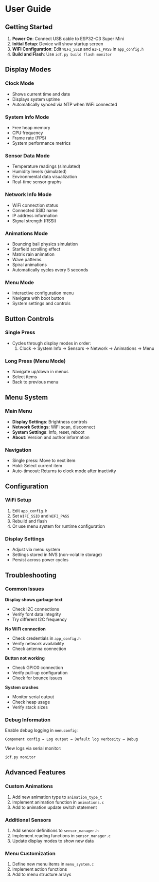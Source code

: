 # User Guide

## Getting Started

1. **Power On**: Connect USB cable to ESP32-C3 Super Mini
2. **Initial Setup**: Device will show startup screen
3. **WiFi Configuration**: Edit `WIFI_SSID` and `WIFI_PASS` in `app_config.h`
4. **Build and Flash**: Use `idf.py build flash monitor`

## Display Modes

### Clock Mode
- Shows current time and date
- Displays system uptime
- Automatically synced via NTP when WiFi connected

### System Info Mode
- Free heap memory
- CPU frequency
- Frame rate (FPS)
- System performance metrics

### Sensor Data Mode
- Temperature readings (simulated)
- Humidity levels (simulated)  
- Environmental data visualization
- Real-time sensor graphs

### Network Info Mode
- WiFi connection status
- Connected SSID name
- IP address information
- Signal strength (RSSI)

### Animations Mode
- Bouncing ball physics simulation
- Starfield scrolling effect
- Matrix rain animation
- Wave patterns
- Spiral animations
- Automatically cycles every 5 seconds

### Menu Mode
- Interactive configuration menu
- Navigate with boot button
- System settings and controls

## Button Controls

### Single Press
- Cycles through display modes in order:
  1. Clock → System Info → Sensors → Network → Animations → Menu

### Long Press (Menu Mode)
- Navigate up/down in menus
- Select items
- Back to previous menu

## Menu System

### Main Menu
- **Display Settings**: Brightness controls
- **Network Settings**: WiFi scan, disconnect
- **System Settings**: Info, reset, reboot
- **About**: Version and author information

### Navigation
- Single press: Move to next item
- Hold: Select current item
- Auto-timeout: Returns to clock mode after inactivity

## Configuration

### WiFi Setup
1. Edit `app_config.h`
2. Set `WIFI_SSID` and `WIFI_PASS`
3. Rebuild and flash
4. Or use menu system for runtime configuration

### Display Settings
- Adjust via menu system
- Settings stored in NVS (non-volatile storage)
- Persist across power cycles

## Troubleshooting

### Common Issues

**Display shows garbage text**
- Check I2C connections
- Verify font data integrity
- Try different I2C frequency

**No WiFi connection**
- Check credentials in `app_config.h`
- Verify network availability
- Check antenna connection

**Button not working**
- Check GPIO0 connection
- Verify pull-up configuration
- Check for bounce issues

**System crashes**
- Monitor serial output
- Check heap usage
- Verify stack sizes

### Debug Information

Enable debug logging in `menuconfig`:
```
Component config → Log output → Default log verbosity → Debug
```

View logs via serial monitor:
```bash
idf.py monitor
```

## Advanced Features

### Custom Animations
1. Add new animation type to `animation_type_t`
2. Implement animation function in `animations.c`
3. Add to animation update switch statement

### Additional Sensors
1. Add sensor definitions to `sensor_manager.h`
2. Implement reading functions in `sensor_manager.c`
3. Update display modes to show new data

### Menu Customization
1. Define new menu items in `menu_system.c`
2. Implement action functions
3. Add to menu structure arrays
